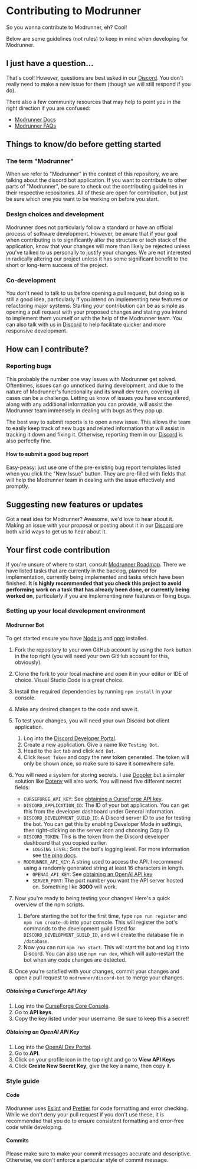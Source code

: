 # Contributing to Modrunner

So you wanna contribute to Modrunner, eh? Cool!

Below are some guidelines (not rules) to keep in mind when developing for Modrunner.

## I just have a question...

That's cool! However, questions are best asked in our [Discord](https://discord.gg/HZMCRNUd5Z). You don't really need to
make a new issue for them (though we will still respond if you do).

There also a few community resources that may help to point you in the right direction if you are confused:

- [Modrunner Docs](https://modrunner.net/docs)
- [Modrunner FAQs](https://modrunner.net/docs/faq)

## Things to know/do before getting started

### The term "Modrunner"

When we refer to "Modrunner" in the context of this repository, we are talking about the discord bot application. If you want to contribute to other parts of "Modrunner", be sure to check out the contributing guidelines in their respective repositories. All of these are open for contribution, but just be sure which one you want to be working on before you start.

### Design choices and development

Modrunner does not particularly follow a standard or have an official process of software development. However, be aware
that if your goal when contributing is to significantly alter the structure or tech stack of the application, know that
your changes will more than likely be rejected unless you've talked to us personally to justify your changes. We are not
interested in radically altering our project unless it has some significant benefit to the short or long-term success of
the project.

### Co-development

You don't need to talk to us before opening a pull request, but doing so is still a good idea, particularly if you intend
on implementing new features or refactoring major systems. Starting your contribution can be as simple as opening a pull
request with your proposed changes and stating you intend to implement them yourself or with the help of the Modrunner
team. You can also talk with us in [Discord](https://discord.gg/HZMCRNUd5Z) to help facilitate quicker and more responsive
development.

## How can I contribute?

### Reporting bugs

This probably the number one way issues with Modrunner get solved. Oftentimes, issues can go unnoticed during development,
and due to the nature of Modrunner's functionality and its small dev team, covering all cases can be a challenge. Letting
us know of issues you have encountered, along with any additional information you can provide, will assist the Modrunner
team immensely in dealing with bugs as they pop up.

The best way to submit reports is to open a new issue. This allows the team to easily keep track of new bugs and related
information that will assist in tracking it down and fixing it. Otherwise, reporting them in our
[Discord](https://discord.gg/HZMCRNUd5Z) is also perfectly fine.

#### How to submit a good bug report

Easy-peasy: just use one of the pre-existing bug report templates listed when you click the "New Issue" button. They are
pre-filled with fields that will help the Modrunner team in dealing with the issue effectively and promptly.

## Suggesting new features or updates

Got a neat idea for Modrunner? Awesome, we'd love to hear about it. Making an issue with your proposal or posting about
it in our [Discord](https://discord.gg/HZMCRNUd5Z) are both valid ways to get us to hear about it.

## Your first code contribution

If you're unsure of where to start, consult [Modrunner Roadmap](https://github.com/users/smcmo/projects/11). There we have listed
tasks that are currently in the backlog, planned for implementation, currently being implemented and tasks which have been
finished. **It is highly recommended that you check this project to avoid performing work on a task that has already been done,
or currently being worked on**, particularly if you are implementing new features or fixing bugs.

### Setting up your local development environment

#### Modrunner Bot

To get started ensure you have [Node.js](https://nodejs.org/en/) and [npm](https://www.npmjs.com/) installed.

1. Fork the repository to your own GitHub account by using the `Fork` button in the top right (you will need your own GitHub account for this, obviously).
2. Clone the fork to your local machine and open it in your editor or IDE of choice. Visual Studio Code is a great choice.
3. Install the required dependencies by running `npm install` in your console.
4. Make any desired changes to the code and save it.
5. To test your changes, you will need your own Discord bot client application.

   1. Log into the [Discord Developer Portal](https://discord.com/developers).
   2. Create a new application. Give a name like `Testing Bot`.
   3. Head to the `Bot` tab and click `Add Bot`.
   4. Click `Reset Token` and copy the new token generated. The token will only be shown once, so make sure to save it somewhere safe.

6. You will need a system for storing secrets. I use [Doppler](https://www.doppler.com/) but a simpler solution like
   [Dotenv](https://www.npmjs.com/package/dotenv) will also work. You will need five different secret fields:

   - `CURSEFORGE_API_KEY`: See [obtaining a CurseForge API key](#obtaining-a-curseforge-api-key).
   - `DISCORD_APPLICATION_ID`: The ID of your bot application. You can get this from the developer dashboard under General Information.
   - `DISCORD_DEVELOPMENT_GUILD_ID`: A Discord server ID to use for testing the bot. You can get this by enabling Developer Mode in settings,
     then right-clicking on the server icon and choosing Copy ID.
   - `DISCORD_TOKEN`: This is the token from the Discord developer dashboard that you copied earlier.
	 - `LOGGING_LEVEL`: Sets the bot's logging level. For more information see [the pino docs](https://getpino.io/#/).
   - `MODRUNNER_API_KEY`: A string used to access the API. I recommend using a randomly generated string at least 16 characters in length.
	 - `OPENAI_API_KEY`: See [obtaining an OpenAI API key](#obtaining-an-openai-api-key)
	 - `SERVER_PORT`: The port number you want the API server hosted on. Something like **3000** will work.
   

7. Now you're ready to being testing your changes! Here's a quick overview of the npm scripts.
   1. Before starting the bot for the first time, type `npm run register` and `npm run create-db` into your console. This will register the bot's commands to the development guild listed for `DISCORD_DEVELOPMENT_GUILD_ID`, and will create the database file in `/database`.
   2. Now you can run `npm run start`. This will start the bot and log it into Discord. You can also use `npm run dev`, which will auto-restart the bot when any code changes are detected.
8. Once you're satisfied with your changes, commit your changes and open a pull request to `modrunner/discord-bot` to merge your changes.

##### Obtaining a CurseForge API Key

1. Log into the [CurseForge Core Console](https://console.curseforge.com/#/).
2. Go to **API keys**.
3. Copy the key listed under your username. Be sure to keep this a secret!

##### Obtaining an OpenAI API Key

1. Log into the [OpenAI Dev Portal](https://platform.openai.com/login).
2. Go to **API**.
3. Click on your profile icon in the top right and go to **View API Keys**
4. Click **Create New Secret Key**, give the key a name, then copy it.

### Style guide

#### Code

Modrunner uses [Eslint](https://eslint.org/) and [Prettier](https://prettier.io/) for code formatting and error checking.
While we don't deny your pull request if you don't use these, it is recommended that you do to ensure consistent
formatting and error-free code while developing.

#### Commits

Please make sure to make your commit messages accurate and descriptive. Otherwise, we don't enforce a particular style of commit message.
